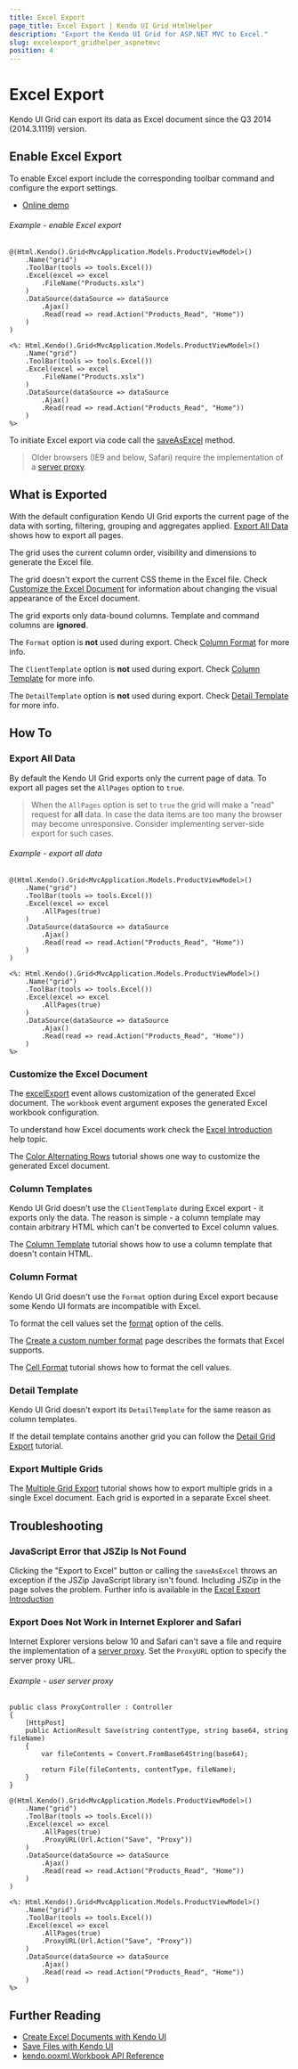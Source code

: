 ```yaml
---
title: Excel Export
page_title: Excel Export | Kendo UI Grid HtmlHelper
description: "Export the Kendo UI Grid for ASP.NET MVC to Excel."
slug: excelexport_gridhelper_aspnetmvc
position: 4
---
```


# Excel Export

Kendo UI Grid can export its data as Excel document since the Q3 2014 (2014.3.1119) version.

## Enable Excel Export

To enable Excel export include the corresponding toolbar command and configure the export settings.

* [Online demo](http://demos.telerik.com/aspnet-mvc/grid/excel-export)

###### Example - enable Excel export

```Razor
@(Html.Kendo().Grid<MvcApplication.Models.ProductViewModel>()
    .Name("grid")
    .ToolBar(tools => tools.Excel())
    .Excel(excel => excel
        .FileName("Products.xslx")
    )
    .DataSource(dataSource => dataSource
        .Ajax()
        .Read(read => read.Action("Products_Read", "Home"))
    )
)
```
```ASPX
<%: Html.Kendo().Grid<MvcApplication.Models.ProductViewModel>()
    .Name("grid")
    .ToolBar(tools => tools.Excel())
    .Excel(excel => excel
        .FileName("Products.xslx")
    )
    .DataSource(dataSource => dataSource
        .Ajax()
        .Read(read => read.Action("Products_Read", "Home"))
    )
%>
```

To initiate Excel export via code call the [saveAsExcel](/api/javascript/ui/grid.html#methods-saveAsExcel) method.

> Older browsers (IE9 and below, Safari) require the implementation of a [server proxy](/framework/save-files/introduction#browser-support).

## What is Exported

With the default configuration Kendo UI Grid exports the current page of the data with sorting, filtering, grouping and aggregates applied. [Export All Data](#export-all-data) shows how to export all pages.

The grid uses the current column order, visibility and dimensions to generate the Excel file.

The grid doesn't export the current CSS theme in the Excel file. Check [Customize the Excel Document](#customize-the-excel-document) for information about changing the visual appearance of the Excel document.

The grid exports only data-bound columns. Template and command columns are **ignored**.

The `Format` option is **not** used during export. Check [Column Format](#column-format) for more info.

The `ClientTemplate` option is **not** used during export. Check [Column Template](#column-template) for more info.

The `DetailTemplate` option is **not** used during export. Check [Detail Template](#detail-template) for more info.

## How To

### Export All Data

By default the Kendo UI Grid exports only the current page of data. To export all pages set the `AllPages` option to `true`.

> When the `AllPages` option is set to `true` the grid will make a "read" request for **all** data. In case the data items are too many the browser may become unresponsive. Consider implementing server-side export for such cases.

###### Example - export all data
```Razor
@(Html.Kendo().Grid<MvcApplication.Models.ProductViewModel>()
    .Name("grid")
    .ToolBar(tools => tools.Excel())
    .Excel(excel => excel
        .AllPages(true)
    )
    .DataSource(dataSource => dataSource
        .Ajax()
        .Read(read => read.Action("Products_Read", "Home"))
    )
)
```
```ASPX
<%: Html.Kendo().Grid<MvcApplication.Models.ProductViewModel>()
    .Name("grid")
    .ToolBar(tools => tools.Excel())
    .Excel(excel => excel
        .AllPages(true)
    )
    .DataSource(dataSource => dataSource
        .Ajax()
        .Read(read => read.Action("Products_Read", "Home"))
    )
%>

```
### Customize the Excel Document

The [excelExport](/api/javascript/ui/grid#events-excelExport) event allows customization of the generated Excel document.
The `workbook` event argument exposes the generated Excel workbook configuration.

To understand how Excel documents work check the [Excel Introduction](/framework/excel/introduction#create-excel-document) help topic.

The [Color Alternating Rows](/aspnet-mvc/helpers/grid/how-to/excel/alternating-rows) tutorial shows one way to customize the generated Excel document.

### Column Templates

Kendo UI Grid doesn't use the `ClientTemplate` during Excel export - it exports only the data. The reason is simple - a column template may contain arbitrary HTML which can't be converted to Excel column values.

The [Column Template](/aspnet-mvc/helpers/grid/how-to/excel/column-template-export) tutorial shows how to use a column template that doesn't contain HTML.

### Column Format

Kendo UI Grid doesn't use the `Format` option during Excel export because some Kendo UI formats are incompatible with Excel.

To format the cell values set the [format](/api/javascript/ooxml/workbook.html#configuration-sheets.rows.cells.format) option of the cells.

The [Create a custom number format](https://support.office.com/en-us/article/Create-a-custom-number-format-78f2a361-936b-4c03-8772-09fab54be7f4) page describes the formats that Excel supports.

The [Cell Format](/aspnet-mvc/helpers/grid/how-to/excel/cell-format) tutorial shows how to format the cell values.

### Detail Template

Kendo UI Grid doesn't export its `DetailTemplate` for the same reason as column templates.

If the detail template contains another grid you can follow the [Detail Grid Export](/aspnet-mvc/helpers/grid/how-to/excel/detail-grid-export) tutorial.

### Export Multiple Grids

The [Multiple Grid Export](/aspnet-mvc/helpers/grid/how-to/excel/multiple-grid-export) tutorial shows how to export multiple grids in a single Excel document. Each grid is exported in a separate Excel sheet.

## Troubleshooting

### JavaScript Error that JSZip Is Not Found

Clicking the "Export to Excel" button or calling the `saveAsExcel` throws an exception if the JSZip JavaScript library isn't found. Including JSZip in the page solves the problem.
Further info is available in the [Excel Export Introduction](/framework/excel/introduction#requirements)

### Export Does Not Work in Internet Explorer and Safari

Internet Explorer versions below 10 and Safari can't save a file and require the implementation of a [server proxy](/framework/save-files/introduction#browser-support).
Set the `ProxyURL` option to specify the server proxy URL.

###### Example - user server proxy

```Controller
public class ProxyController : Controller
{
    [HttpPost]
    public ActionResult Save(string contentType, string base64, string fileName)
    {
        var fileContents = Convert.FromBase64String(base64);

        return File(fileContents, contentType, fileName);
    }
}
```
```Razor
@(Html.Kendo().Grid<MvcApplication.Models.ProductViewModel>()
    .Name("grid")
    .ToolBar(tools => tools.Excel())
    .Excel(excel => excel
        .AllPages(true)
        .ProxyURL(Url.Action("Save", "Proxy"))
    )
    .DataSource(dataSource => dataSource
        .Ajax()
        .Read(read => read.Action("Products_Read", "Home"))
    )
)
```
```ASPX
<%: Html.Kendo().Grid<MvcApplication.Models.ProductViewModel>()
    .Name("grid")
    .ToolBar(tools => tools.Excel())
    .Excel(excel => excel
        .AllPages(true)
        .ProxyURL(Url.Action("Save", "Proxy"))
    )
    .DataSource(dataSource => dataSource
        .Ajax()
        .Read(read => read.Action("Products_Read", "Home"))
    )
%>
```

## Further Reading

* [Create Excel Documents with Kendo UI](/framework/excel/introduction)
* [Save Files with Kendo UI](/framework/save-files/introduction)
* [kendo.ooxml.Workbook API Reference](/api/javascript/ooxml/Workbook)
